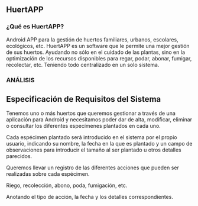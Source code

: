 ## HuertAPP
### ¿Qué es HuertAPP? 
Android APP para la gestión de huertos familiares, urbanos, escolares, ecológicos, etc.
HuertAPP es un software que le permite una mejor gestión de sus huertos. 
Ayudando no sólo en el cuidado de las plantas, 
sino en la optimización de los recursos disponibles 
para regar, podar, abonar, fumigar, recolectar, etc. 
Teniendo todo centralizado en un solo sistema. 

### ANÁLISIS
## Especificación de Requisitos del Sistema 

Tenemos uno o más huertos que queremos gestionar
a través de una aplicación para Android
y necesitamos poder dar de alta, modificar, eliminar o consultar 
los diferentes especímenes plantados en cada uno.  

Cada espécimen plantado será introducido en el sistema por el propio usuario, 
indicando su nombre, la fecha en la que es plantado y un campo de observaciones 
para introducir el tamaño al ser plantado u otros detalles parecidos.

Queremos llevar un registro de las diferentes acciones 
que pueden ser realizadas sobre cada espécimen.

Riego, recolección, abono, poda, fumigación, etc. 

Anotando el tipo de acción, la fecha y los detalles correspondientes.
